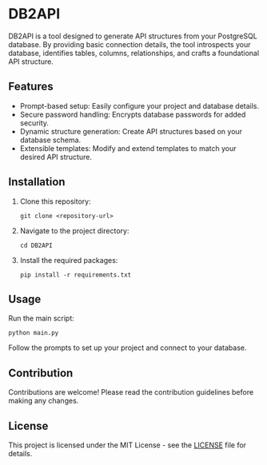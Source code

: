 
# DB2API

DB2API is a tool designed to generate API structures from your PostgreSQL database. By providing basic connection details, the tool introspects your database, identifies tables, columns, relationships, and crafts a foundational API structure.

## Features

- Prompt-based setup: Easily configure your project and database details.
- Secure password handling: Encrypts database passwords for added security.
- Dynamic structure generation: Create API structures based on your database schema.
- Extensible templates: Modify and extend templates to match your desired API structure.

## Installation

1. Clone this repository:
   ```
   git clone <repository-url>
   ```

2. Navigate to the project directory:
   ```
   cd DB2API
   ```

3. Install the required packages:
   ```
   pip install -r requirements.txt
   ```

## Usage

Run the main script:
```
python main.py
```
Follow the prompts to set up your project and connect to your database.

## Contribution

Contributions are welcome! Please read the contribution guidelines before making any changes.

## License

This project is licensed under the MIT License - see the [LICENSE](LICENSE) file for details.
